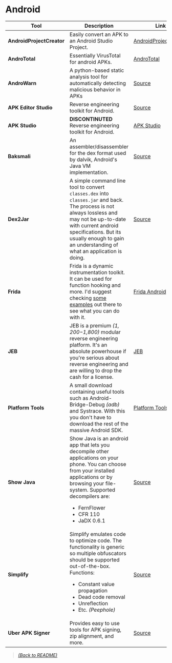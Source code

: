 # Android

| Tool  | Description  | Link |
|-------|--------------|------|
| **AndroidProjectCreator** | Easily convert an APK to an Android Studio Project. | [AndroidProjectCreator](https://maxkersten.nl/projects/androidprojectcreator/) |
| **AndroTotal** | Essentially VirusTotal for android APKs. | [AndroTotal](http://andrototal.org/) | 
| **AndroWarn** | A python-based static analysis tool for automatically detecting malicious behavior in APKs | [Source](https://github.com/maaaaz/androwarn/) | 
| **APK Editor Studio** | Reverse engineering toolkit for Android. | [Source](https://github.com/kefir500/apk-editor-studio) |
| **APK Studio** | **DISCONTINUTED** Reverse engineering toolkit for Android. | [APK Studio](https://github.com/vaibhavpandeyvpz/apkstudio) |
| **Baksmali** | An assembler/disassembler for the dex format used by dalvik, Android's Java VM implementation. | [Source](https://github.com/JesusFreke/smali) | 
| **Dex2Jar** | A simple command line tool to convert `classes.dex` into `classes.jar` and back. The process is not always lossless and may not be up-to-date with current android specifications. But its usually enough to gain an understanding of what an application is doing. | [Source](https://github.com/pxb1988/dex2jar) |
| **Frida** | Frida is a dynamic instrumentation toolkit. It can be used for function hooking and more. I'd suggest checking [some examples](https://github.com/noobpk/frida-android-hook) out there to see what you can do with it. | [Frida Android](https://frida.re/docs/android/) |
| **JEB** | JEB is a premium _($1,200-$1,800)_ modular reverse engineering platform. It's an absolute powerhouse if you're serious about reverse engineering and are willing to drop the cash for a license. | [JEB](https://www.pnfsoftware.com/jeb/) |
| **Platform Tools** | A small download containing useful tools such as Android-Bridge-Debug _(adb)_ and Systrace. With this you don't have to download the rest of the massive Android SDK. | [Platform Tools](https://developer.android.com/studio/releases/platform-tools) |
| **Show Java** | Show Java is an android app that lets you decompile other applications on your phone. You can choose from your installed applications or by browsing your file-system. Supported decompilers are: <ul><li>FernFlower</li><li>CFR 110</li><li>JaDX 0.6.1</li></ul> | [Source](https://github.com/niranjan94/show-java) |
| **Simplify** | Simplify emulates code to optimize code. The functionality is generic so multiple obfuscators should be supported out-of-the-box. Functions: <ul><li>Constant value propagation</li><li>Dead code removal</li><li>Unreflection</li><li>Etc. _(Peephole)_</li></ul> | [Source](https://github.com/CalebFenton/simplify) |
| **Uber APK Signer** | Provides easy to use tools for APK signing, zip alignment, and more. | [Source](https://github.com/patrickfav/uber-apk-signer) | 

> [_(Back to README)_](README.md)
